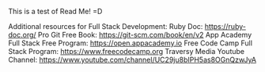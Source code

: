 This is a test of Read Me! =D

Additional resources for Full Stack Development:
Ruby Doc: https://ruby-doc.org/
Pro Git Free Book: https://git-scm.com/book/en/v2
App Academy Full Stack Free Program: https://open.appacademy.io
Free Code Camp Full Stack Program: https://www.freecodecamp.org
Traversy Media Youtube Channel: https://www.youtube.com/channel/UC29ju8bIPH5as8OGnQzwJyA
